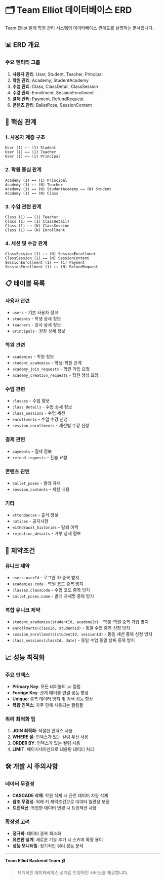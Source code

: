 # 🗂️ Team Elliot 데이터베이스 ERD

Team Elliot 발레 학원 관리 시스템의 데이터베이스 관계도를 설명하는 문서입니다.

## 📊 ERD 개요

### 주요 엔티티 그룹

1. **사용자 관리**: User, Student, Teacher, Principal
2. **학원 관리**: Academy, StudentAcademy
3. **수업 관리**: Class, ClassDetail, ClassSession
4. **수강 관리**: Enrollment, SessionEnrollment
5. **결제 관리**: Payment, RefundRequest
6. **콘텐츠 관리**: BalletPose, SessionContent

## 🔗 핵심 관계

### 1. 사용자 계층 구조

```
User (1) ←→ (1) Student
User (1) ←→ (1) Teacher
User (1) ←→ (1) Principal
```

### 2. 학원 중심 관계

```
Academy (1) ←→ (1) Principal
Academy (1) ←→ (N) Teacher
Academy (1) ←→ (N) StudentAcademy ←→ (N) Student
Academy (1) ←→ (N) Class
```

### 3. 수업 관련 관계

```
Class (1) ←→ (1) Teacher
Class (1) ←→ (1) ClassDetail?
Class (1) ←→ (N) ClassSession
Class (1) ←→ (N) Enrollment
```

### 4. 세션 및 수강 관계

```
ClassSession (1) ←→ (N) SessionEnrollment
ClassSession (1) ←→ (N) SessionContent
SessionEnrollment (1) ←→ (1) Payment
SessionEnrollment (1) ←→ (N) RefundRequest
```

## 📋 테이블 목록

### 사용자 관련

- `users` - 기본 사용자 정보
- `students` - 학생 상세 정보
- `teachers` - 강사 상세 정보
- `principals` - 원장 상세 정보

### 학원 관련

- `academies` - 학원 정보
- `student_academies` - 학생-학원 관계
- `academy_join_requests` - 학원 가입 요청
- `academy_creation_requests` - 학원 생성 요청

### 수업 관련

- `classes` - 수업 정보
- `class_details` - 수업 상세 정보
- `class_sessions` - 수업 세션
- `enrollments` - 수업 수강 신청
- `session_enrollments` - 세션별 수강 신청

### 결제 관련

- `payments` - 결제 정보
- `refund_requests` - 환불 요청

### 콘텐츠 관련

- `ballet_poses` - 발레 자세
- `session_contents` - 세션 내용

### 기타

- `attendances` - 출석 정보
- `notices` - 공지사항
- `withdrawal_histories` - 탈퇴 이력
- `rejection_details` - 거부 상세 정보

## 🔐 제약조건

### 유니크 제약

- `users.userId` - 로그인 ID 중복 방지
- `academies.code` - 학원 코드 중복 방지
- `classes.classCode` - 수업 코드 중복 방지
- `ballet_poses.name` - 발레 자세명 중복 방지

### 복합 유니크 제약

- `student_academies(studentId, academyId)` - 학생-학원 중복 가입 방지
- `enrollments(classId, studentId)` - 동일 수업 중복 신청 방지
- `session_enrollments(studentId, sessionId)` - 동일 세션 중복 신청 방지
- `class_sessions(classId, date)` - 동일 수업 동일 날짜 중복 방지

## 📈 성능 최적화

### 주요 인덱스

- **Primary Key**: 모든 테이블의 `id` 컬럼
- **Foreign Key**: 관계 테이블 연결 성능 향상
- **Unique**: 중복 데이터 방지 및 검색 성능 향상
- **복합 인덱스**: 자주 함께 사용되는 컬럼들

### 쿼리 최적화 팁

1. **JOIN 최적화**: 적절한 인덱스 사용
2. **WHERE 절**: 인덱스가 있는 컬럼 우선 사용
3. **ORDER BY**: 인덱스가 있는 컬럼 사용
4. **LIMIT**: 페이지네이션으로 대용량 데이터 처리

## 🛠️ 개발 시 주의사항

### 데이터 무결성

- **CASCADE 삭제**: 학원 삭제 시 관련 데이터 자동 삭제
- **참조 무결성**: 외래 키 제약조건으로 데이터 일관성 보장
- **트랜잭션**: 복잡한 데이터 변경 시 트랜잭션 사용

### 확장성 고려

- **정규화**: 데이터 중복 최소화
- **유연한 설계**: 새로운 기능 추가 시 스키마 확장 용이
- **성능 모니터링**: 정기적인 쿼리 성능 분석

---

**Team Elliot Backend Team** 🩰

> 체계적인 데이터베이스 설계로 안정적인 서비스를 제공합니다.
